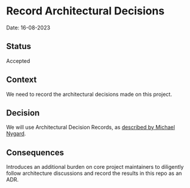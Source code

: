 # Record Architectural Decisions

Date: 16-08-2023

## Status

Accepted

## Context

We need to record the architectural decisions made on this project.

## Decision

We will use Architectural Decision Records, as [described by Michael Nygard](https://cognitect.com/blog/2011/11/15/documenting-architecture-decisions).

## Consequences

Introduces an additional burden on core project maintainers to diligently follow architecture discussions and record the
results in this repo as an ADR.
